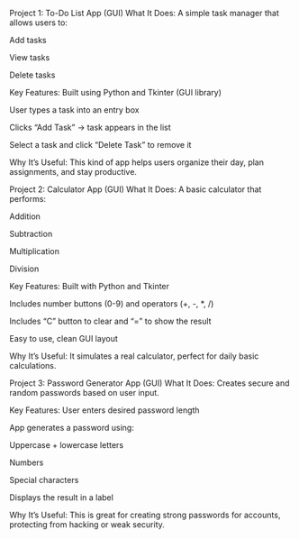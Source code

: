 Project 1: To-Do List App (GUI)
 What It Does:
A simple task manager that allows users to:

Add tasks

View tasks

Delete tasks

 Key Features:
Built using Python and Tkinter (GUI library)

User types a task into an entry box

Clicks “Add Task” → task appears in the list

Select a task and click “Delete Task” to remove it

 Why It’s Useful:
This kind of app helps users organize their day, plan assignments, and stay productive.

 Project 2: Calculator App (GUI)
 What It Does:
A basic calculator that performs:

Addition

Subtraction

Multiplication

Division

 Key Features:
Built with Python and Tkinter

Includes number buttons (0-9) and operators (+, -, *, /)

Includes “C” button to clear and “=” to show the result

Easy to use, clean GUI layout

 Why It’s Useful:
It simulates a real calculator, perfect for daily basic calculations.

 Project 3: Password Generator App (GUI)
 What It Does:
Creates secure and random passwords based on user input.

 Key Features:
User enters desired password length

App generates a password using:

Uppercase + lowercase letters

Numbers

Special characters

Displays the result in a label

 Why It’s Useful:
This is great for creating strong passwords for accounts, protecting from hacking or weak security.
